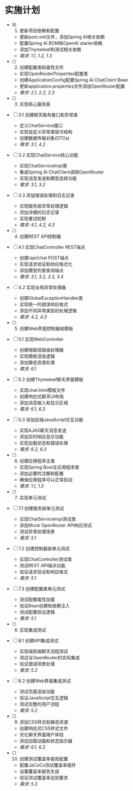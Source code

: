 # 实施计划

- [x] 1. 更新项目依赖和配置








  - 更新pom.xml文件，添加Spring AI相关依赖
  - 配置Spring AI BOM和OpenAI starter依赖
  - 添加Thymeleaf和测试相关依赖
  - _需求: 1.1, 1.2, 1.3_

- [ ] 2. 创建配置类和属性文件
  - 实现OpenRouterProperties配置类
  - 创建ApplicationConfig配置Spring AI ChatClient Bean
  - 更新application.properties文件添加OpenRouter配置
  - _需求: 2.1, 2.2, 2.3_

- [ ] 3. 实现核心服务层
- [ ] 3.1 创建聊天服务接口和异常类
  - 定义ChatService接口
  - 实现自定义异常类层次结构
  - 创建数据传输对象(DTOs)
  - _需求: 3.1, 4.2_

- [ ] 3.2 实现ChatService核心功能
  - 实现ChatServiceImpl类
  - 集成Spring AI ChatClient调用OpenRouter
  - 实现消息发送和模型选择功能
  - _需求: 3.1, 3.2_

- [ ] 3.3 添加错误处理和日志记录
  - 实现服务层异常处理逻辑
  - 添加详细的日志记录
  - 实现重试机制
  - _需求: 4.1, 4.2, 4.3_

- [ ] 4. 创建REST API控制器
- [ ] 4.1 实现ChatController REST端点
  - 创建/api/chat POST端点
  - 实现请求验证和响应格式化
  - 添加模型列表查询端点
  - _需求: 3.1, 3.2, 3.3, 3.4_

- [ ] 4.2 实现全局异常处理器
  - 创建GlobalExceptionHandler类
  - 实现统一的错误响应格式
  - 添加不同异常类型的处理逻辑
  - _需求: 4.2, 4.3_

- [ ] 5. 创建Web界面控制器和模板
- [ ] 5.1 实现WebController
  - 创建根路径路由处理器
  - 实现模板渲染逻辑
  - 添加静态资源处理
  - _需求: 6.1_

- [ ] 5.2 创建Thymeleaf聊天界面模板
  - 实现chat.html模板文件
  - 创建响应式聊天UI布局
  - 添加消息输入和显示区域
  - _需求: 6.1, 6.3_

- [ ] 5.3 添加前端JavaScript交互功能
  - 实现AJAX聊天消息发送
  - 添加实时响应显示功能
  - 实现加载状态和错误处理
  - _需求: 6.2, 6.3_

- [ ] 6. 创建应用程序主类
  - 实现Spring Boot主应用程序类
  - 添加必要的注解和配置
  - 确保应用程序可以正常启动
  - _需求: 1.1, 1.3_

- [ ] 7. 实现单元测试
- [ ] 7.1 创建服务层单元测试
  - 实现ChatServiceImpl测试类
  - 添加Mock OpenRouter API响应测试
  - 测试异常处理场景
  - _需求: 5.1_

- [ ] 7.2 创建控制器层单元测试
  - 实现ChatController测试类
  - 测试REST API端点功能
  - 验证请求验证和响应格式
  - _需求: 5.1_

- [ ] 7.3 创建配置类单元测试
  - 测试配置属性加载
  - 验证Bean创建和依赖注入
  - 测试配置验证逻辑
  - _需求: 5.1_

- [ ] 8. 实现集成测试
- [ ] 8.1 创建API集成测试
  - 实现端到端聊天流程测试
  - 测试与OpenRouter的实际集成
  - 验证错误场景处理
  - _需求: 5.2_

- [ ] 8.2 创建Web界面集成测试
  - 测试页面渲染功能
  - 验证JavaScript交互逻辑
  - 测试完整的用户流程
  - _需求: 5.2_

- [ ] 9. 添加CSS样式和静态资源
  - 创建响应式CSS样式文件
  - 优化聊天界面用户体验
  - 添加加载动画和状态指示器
  - _需求: 6.1, 6.3_

- [ ] 10. 创建测试覆盖率报告配置
  - 配置JaCoCo测试覆盖率插件
  - 设置覆盖率报告生成
  - 验证测试覆盖率达到要求
  - _需求: 5.3_